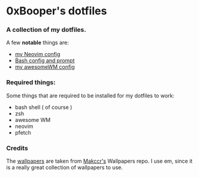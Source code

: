 # 0xBooper's dotfiles


### A collection of my dotfiles.

A few **notable** things are:

- [my Neovim config](https://github.com/0xBooper/dotfiles/tree/main/.config/nvim)
- [Bash config and prompt](https://github.com/0xBooper/dotfiles/tree/main/.config/bash)
- [my awesomeWM config](https://github.com/0xBooper/dotfiles/tree/main/.config/awesome)

### Required things:

Some things that are required to be installed for my dotfiles to work:

- bash shell ( of course )
- zsh
- awesome WM
- neovim
- pfetch

### Credits
The [wallpapers](https://github.com/0xBooper/dotfiles/tree/main/Wallpapers) are taken from [Makccr's](https://www.youtube.com/channel/UCWh6YtclgTAzReTASc4uSKw) Wallpapers repo.
I use em, since it is a really great collection of wallpapers to use.
